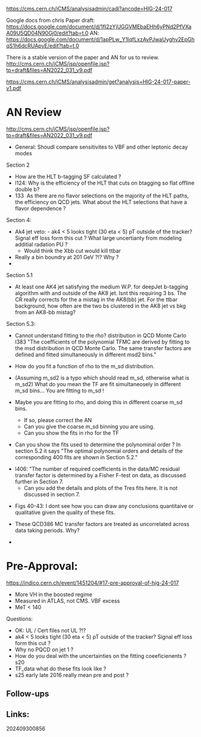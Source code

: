https://cms.cern.ch/iCMS/analysisadmin/cadi?ancode=HIG-24-017


Google docs from chris
Paper draft: https://docs.google.com/document/d/1fI2zYjUGGVMEbaEHh6yPNd2PfVXaA09U5QD04N90Gj0/edit?tab=t.0
AN: https://docs.google.com/document/d/1apPLw_Y1IqfLxzAvPJwaUyghv2EpGhqS1h6dcRUApyE/edit?tab=t.0


There is a stable version of the paper and AN for us to review. 
http://cms.cern.ch/iCMS/jsp/openfile.jsp?tp=draft&files=AN2022_031_v9.pdf

https://cms.cern.ch/iCMS/analysisadmin/get?analysis=HIG-24-017-paper-v1.pdf


# AN Review
http://cms.cern.ch/iCMS/jsp/openfile.jsp?tp=draft&files=AN2022_031_v9.pdf

- General:  Shoudl compare sensitivites to VBF and other leptonic decay modes

Section 2
- How are the HLT b-tagging SF calculated ? 
- l124: Why is the efficiency of the HLT that cuts on btagging so flat offline double b?  
- 133  As there are no flavor selections on the majority of the HLT paths, the efficiency on QCD jets. What about the HLT selections that have a flavor dependence ?


Section 4:
- Ak4 jet veto: - ak4 < 5 looks tight (30 eta < 5) pT outside of the tracker? Signal eff loss form this cut ? What large uncertianty from modeling additial radation PU ?
	- Would think the Xbb cut would kill ttbar
- Really a bin boundry at 201 GeV ?!?  Why ?
- 

Section 5.1
- At least one AK4 jet satisfying the medium W.P. for deepJet b-tagging algorithm with and outside of the AK8 jet. Isnt this requiring 3 bs.  The CR really corrects for the a mistag in the AK8(bb) jet.  For the ttbar background, how often are the two bs clustered in the AK8 jet vs bkg from an AK8-bb mistag?

Section 5.3:
-  Cannot understand fitting to the rho? distribution in QCD Monte Carlo
l383
"The coefficients of the polynomial TFMC are derived by fitting to the msd distribution in QCD
Monte Carlo. The same transfer factors are defined and fitted simultaneously in different msd2 bins."

- How do you fit a function of rho to the m_sd distribution. 
- (Assuming m_sd2 is a typo which should read m_sd, otherwise what is m_sd2) What do you mean the TF are fit simultaneosely in different m_sd bins... You are fitting to m_sd ! 
- Maybe you are fitting to rho, and doing this in different coarse m_sd bins. 
	- If so, please correct the AN
	- Can you give the coarse m_sd binning you are using.
	- Can you show the fits in rho for the TF

- Can you show the fits used to determine the polynominal order ?
	 In section 5.2 it says "The optimal polynomial orders and details of the corresponding
400 fits are shown in Section 5.2."

* l406: "The number of required coefficients in the data/MC residual transfer factor is determined by a Fisher F-test on data, as discussed further in Section 7.
	* Can you add the details and plots of the Tres fits here.  It is not discussed in section 7.


- Figs 40-43: I dont see how you can draw any conclusions quantitaive or qualitative given the quality of these fits.


- These QCD386 MC transfer factors are treated as uncorrelated across data taking periods. Why?
- 
# Pre-Approval:
https://indico.cern.ch/event/1451204/#17-pre-approval-of-hig-24-017
- More VH in the boosted regime
- Measured in ATLAS, not CMS.  VBF excess
- MeT < 140

Questions:
- OK: UL / Cert files not UL ?!?
- ak4 < 5 looks tight (30 eta < 5) pT outside of the tracker? Signal eff loss form this cut ?
- Why no PQCD on jet 1 ?
- How do you deal with the uncertainties on the fitting coeeficienents ? s20 
- TF_data what do these fits look like ? 
- s25 early late 2016 really mean pre and post ?


## Follow-ups


## Links: 



202409300856
